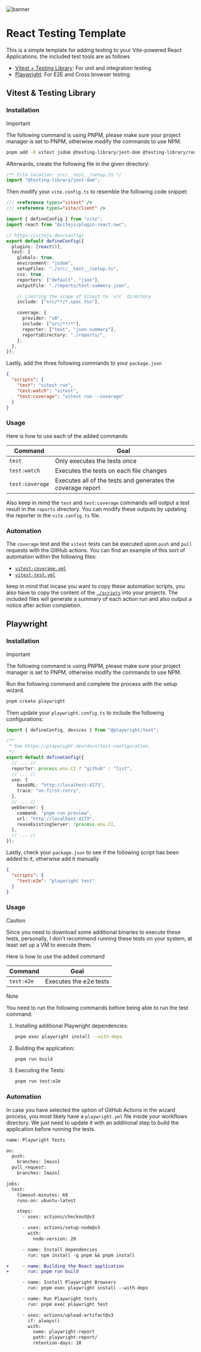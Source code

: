 ![banner](./banner.jpg)

# React Testing Template

This is a simple template for adding testing to your Vite-powered React Applications. the included test tools are as follows

- [Vitest + Testing Library](#vitest--testing-library): For unit and integration testing.
- [Playwright](#playwright): For E2E and Cross browser testing.

## Vitest & Testing Library

### Installation

> [!IMPORTANT]
> The following command is using PNPM, please make sure your project manager is set to PNPM, otherwise modify the commands to use NPM.

```bash
pnpm add -D vitest jsdom @testing-library/jest-dom @testing-library/react
```

Afterwards, create the following file in the given directory:

```typescript
/** File location: src/__test__/setup.ts */
import "@testing-library/jest-dom";
```

Then modify your `vite.config.ts` to resemble the following code snippet:

```typescript
/// <reference types="vitest" />
/// <reference types="vite/client" />

import { defineConfig } from "vite";
import react from "@vitejs/plugin-react-swc";

// https://vitejs.dev/config/
export default defineConfig({
  plugins: [react()],
  test: {
    globals: true,
    environment: "jsdom",
    setupFiles: "./src/__test__/setup.ts",
    css: true,
    reporters: ["default", "json"],
    outputFile: "./reports/test-summery.json",

    // Limiting the scope of Vitest to `src` directory
    include: ["src/**/*.spec.tsx"],

    coverage: {
      provider: "v8",
      include: ["src/**/*"],
      reporter: ["text", "json-summary"],
      reportsDirectory: "./reports/",
    },
  },
});
```

Lastly, add the three following commands to your `package.json`

```json
{
  "scripts": {
    "test": "vitest run",
    "test:watch": "vitest",
    "test:coverage": "vitest run --coverage"
  }
}
```

### Usage

Here is how to use each of the added commands

| Command | Goal |
| --- | --- |
| `test` | Only executes the tests once |
| `test:watch` | Executes the tests on each file changes |
| `test:coverage` | Executes all of the tests and generates the coverage report |

Also keep in mind the `test` and `test:coverage` commands will output a test result in the `reports` directory. You can modify these outputs by updating the reporter in the `vite.config.ts` file.

### Automation

The `coverage` test and the `vitest` tests can be executed upon `push` and `pull` requests with the GitHub actions. You can find an example of this sort of automation within the following files:

- [`vitest-coverage.yml`](./.github/workflows/vitest-coverage.yml)
- [`vitest-test.yml`](./.github/workflows/vitest-test.yml)

keep in mind that incase you want to copy these automation scripts, you also have to copy the content of the [`./scripts`](./scripts/) into your projects. The included files will generate a summary of each action run and also output a notice after action completion.

## Playwright

### Installation

> [!IMPORTANT] 
> The following command is using PNPM, please make sure your project manager is set to PNPM, otherwise modify the commands to use NPM.

Run the following command and complete the process with the setup wizard.

```bash
pnpm create playwright
```

Then update your `playwright.config.ts` to include the following configurations:

```typescript
import { defineConfig, devices } from "@playwright/test";

/**
 * See https://playwright.dev/docs/test-configuration.
 */
export default defineConfig({
  // ... //
  reporter: process.env.CI ? "github" : "list",
  // ... //
  use: {
    baseURL: "http://localhost:4173",
    trace: "on-first-retry",
  },
  // ... //
  webServer: {
    command: "pnpm run preview",
    url: "http://localhost:4173",
    reuseExistingServer: !process.env.CI,
  },
  // ... //
});
```

Lastly, check your `package.json` to see if the following script has been added to it, otherwise add it manually

```json
{
  "scripts": {
    "test:e2e": "playwright test"
  }
}
```

### Usage

> [!CAUTION]
> Since you need to download some additional binaries to execute these tests, personally, I don't recommend running these tests on your system, at least set up a VM to execute them.

Here is how to use the added command

| Command    | Goal                   |
| ---------- | ---------------------- |
| `test:e2e` | Executes the e2e tests |

> [!NOTE]
> You need to run the following commands before being able to run the test command:
>
> 1. Installing additional Playwright dependencies:
>
>    ```bash
>    pnpm exec playwright install --with-deps
>    ```
>
> 2. Building the application:
>
>    ```bash
>    pnpm run build
>    ```
>
> 3. Executing the Tests:
>
>    ```bash
>    pnpm run test:e2e
>    ```

### Automation

In case you have selected the option of GitHub Actions in the wizard process, you most likely have a `playwright.yml` file inside your workflows directory. We just need to update it with an additional step to build the application before running the tests.

```diff yml
name: Playwright Tests

on:
  push:
    branches: [main]
  pull_request:
    branches: [main]

jobs:
  test:
    timeout-minutes: 60
    runs-on: ubuntu-latest

    steps:
      - uses: actions/checkout@v3

      - uses: actions/setup-node@v3
        with:
          node-version: 20

      - name: Install dependencies
        run: npm install -g pnpm && pnpm install

+     - name: Building the React application
+       run: pnpm run build

      - name: Install Playwright Browsers
        run: pnpm exec playwright install --with-deps

      - name: Run Playwright tests
        run: pnpm exec playwright test

      - uses: actions/upload-artifact@v3
        if: always()
        with:
          name: playwright-report
          path: playwright-report/
          retention-days: 10

```
